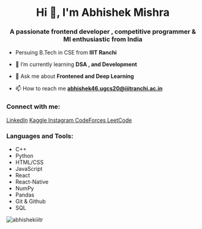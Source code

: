 <h1 align="center">Hi 👋, I'm Abhishek Mishra</h1>
<h3 align="center">A passionate frontend developer , competitive programmer & Ml enthusiastic from India</h3>

-  Persuing B.Tech in CSE from **IIIT Ranchi**
- 🌱 I’m currently learning **DSA , and Development**

- 💬 Ask me about **Frontened and Deep Learning**

- 📫 How to reach me **abhishek46.ugcs20@iiitranchi.ac.in**

<h3 align="left">Connect with me:</h3>
<p align="left">
<a href="https://linkedin.com/in/abhishek-mishra-9129a7202" target="blank">LinkedIn</a>
<a href="https://kaggle.com/mishrabhi" target="blank"> Kaggle </a>
<a href="https://instagram.com/abhi.__mishra" target="blank"> Instagram </a>
<a href="https://codeforces.com/profile/abhishekiiitr" target="blank"> CodeForces </a>
<a href="https://www.leetcode.com/abhishekmishra7388" target="blank"> LeetCode </a>
</p>

<h3 align="left">Languages and Tools:</h3>
<p align="left"> 
  <ul>
    <li> C++ </li> <li> Python </li> <li> HTML/CSS </li> <li> JavaScript </li> <li> React </li> <li> React-Native </li> <li> NumPy </li> <li> Pandas </li> <li> Git & Github </li> <li> SQL </li>
  </ul>
</p>





<p><img align="center" src="https://github-readme-streak-stats.herokuapp.com/?user=abhishekiiitr&" alt="abhishekiiitr" /></p>
